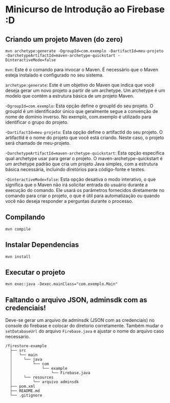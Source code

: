 # Minicurso de Introdução ao Firebase :D

## Criando um projeto Maven (do zero)
```
mvn archetype:generate -DgroupId=com.exemplo -DartifactId=meu-projeto -DarchetypeArtifactId=maven-archetype-quickstart -DinteractiveMode=false
```
```mvn```: Este é o comando para invocar o Maven. É necessário que o Maven esteja instalado e configurado no seu sistema.

```archetype:generate```: Este é um objetivo do Maven que indica que você deseja gerar um novo projeto a partir de um archetype. Um archetype é um modelo que contém a estrutura básica de um projeto Maven.

-```DgroupId=com.exemplo```: Esta opção define o groupId do seu projeto. O groupId é um identificador único que geralmente segue a convenção de nome de domínio inverso. No exemplo, com.exemplo é utilizado para identificar o grupo do projeto.

-```DartifactId=meu-projeto```: Esta opção define o artifactId do seu projeto. O artifactId é o nome do projeto que você está criando. Neste caso, o projeto será chamado de meu-projeto.

-```DarchetypeArtifactId=maven-archetype-quickstart```: Esta opção especifica qual archetype usar para gerar o projeto. O maven-archetype-quickstart é um archetype padrão que cria um projeto Java simples, com a estrutura básica necessária, incluindo diretórios para código-fonte e testes.

-```DinteractiveMode=false```: Esta opção desativa o modo interativo, o que significa que o Maven não irá solicitar entrada do usuário durante a execução do comando. Ele usará os parâmetros fornecidos diretamente no comando para criar o projeto, o que é útil para automatização ou quando você não deseja responder a perguntas durante o processo.


## Compilando
```
mvn compile
```

## Instalar Dependencias
```
mvn install
```

## Executar o projeto
```
mvn exec:java -Dexec.mainClass="com.exemplo.Main"
```


## Faltando o arquivo JSON, adminsdk com as credenciais!
Deve-se gerar um arquivo de adminsdk (JSON com as credenciais) no console do firebase e colocar do diretorio corretamente.
Também mudar o ```setDatabaseUrl``` do arquivo ```Firebase.java``` e ajustar o nome do arquivo caso necessario.
```
/firestore-example
  ├── src
  │   └── main
  │     └── java
  │         └── com
  │             └── example
  │                 └── Firebase.java
  │     └── resources
  │         └── arquivo adminsdk
  ├── pom.xml
  ├── README.md
  └── .gitignore
```